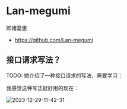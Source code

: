 # Lan-megumi

即诸葛惠

- https://github.com/Lan-megumi

## 接口请求写法？

TODO: 她介绍了一种接口请求的写法，需要学习：

我感觉这种写法挺好用的现在：

![2023-12-29-11-42-31](https://cdn.jsdelivr.net/gh/RuanZhongNan/img-store/img/2023-12-29-11-42-31.jpeg)

